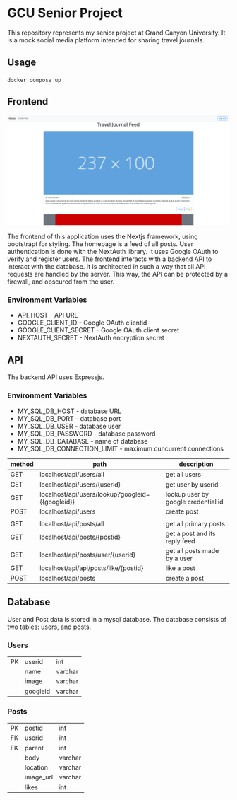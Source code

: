 # GCU Senior Project
This repository represents my senior project at Grand Canyon University. It is a mock social media platform intended for sharing travel journals.
## Usage
`docker compose up`
## Frontend
![frontend homepage](images/homepage.png)

The frontend of this application uses the Nextjs framework, using bootstrapt for styling. The homepage is a feed of all posts. User authentication is done with the NextAuth library. It uses Google OAuth to verify and register users. The frontend interacts with a backend API to interact with the database. It is architected in such a way that all API requests are handled by the server. This way, the API can be protected by a firewall, and obscured from the user. 
### Environment Variables
- API_HOST - API URL
- GOOGLE_CLIENT_ID - Google OAuth clientid
- GOOGLE_CLIENT_SECRET - Google OAuth client secret
- NEXTAUTH_SECRET - NextAuth encryption secret
## API
The backend API uses Expressjs.
### Environment Variables
- MY_SQL_DB_HOST - database URL
- MY_SQL_DB_PORT - database port
- MY_SQL_DB_USER - database user
- MY_SQL_DB_PASSWORD - database password
- MY_SQL_DB_DATABASE - name of database
- MY_SQL_DB_CONNECTION_LIMIT - maximum cuncurrent connections

|method|path|description|
|-|-|-|
| GET  | localhost/api/users/all                          | get all users |
| GET  | localhost/api/users/{userid}                     | get user by userid |
| GET  | localhost/api/users/lookup?googleid={{googleid}} | lookup user by google credential id |
| POST | localhost/api/users                              | create post |
||||
| GET  | localhost/api/posts/all                          | get all primary posts |
| GET  | localhost/api/posts/{postid}                     | get a post and its reply feed |
| GET  | localhost/api/posts/user/{userid}                | get all posts made by a user |
| GET  | localhost/api/api/posts/like/{postid}            | like a post |
| POST | localhost/api/posts                              | create a post |

## Database
User and Post data is stored in a mysql database. The database consists of two tables: users, and posts.
### Users
||||
|-|-|-|
|PK|userid|int|
||name|varchar|
||image|varchar|
||googleid|varchar|
### Posts
||||
|-|-|-|
|PK|postid|int|
|FK|userid|int|
|FK|parent|int|
||body|varchar|
||location|varchar|
||image_url|varchar|
||likes|int|